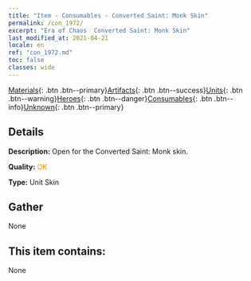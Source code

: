 ```yaml
---
title: "Item - Consumables - Converted Saint: Monk Skin"
permalink: /con_1972/
excerpt: "Era of Chaos  Converted Saint: Monk Skin"
last_modified_at: 2021-04-21
locale: en
ref: "con_1972.md"
toc: false
classes: wide
---
```

 [Materials](/Items/){: .btn .btn--primary}[Artifacts](/Items/Artifacts/){: .btn .btn--success}[Units](/Items/Units/){: .btn .btn--warning}[Heroes](/Items/Heroes/){: .btn .btn--danger}[Consumables](/Items/Consumables/){: .btn .btn--info}[Unknown](/Items/Unknown/){: .btn .btn--primary}

## Details
 **Description:** Open for the Converted Saint: Monk skin.

 **Quality:** <span style="color: #FF8C00">OK</span>

 **Type:** Unit Skin

## Gather

  None

## This item contains:

  None


